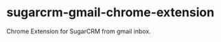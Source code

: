 sugarcrm-gmail-chrome-extension
===============================

Chrome Extension for SugarCRM from gmail inbox.
